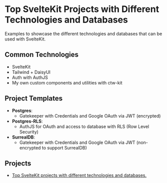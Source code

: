 # Top SvelteKit Projects with Different Technologies and Databases

Examples to showcase the different technologies and databases that can be used with SvelteKit.

## Common Technologies
- SvelteKit
- Tailwind + DaisyUI
- Auth with AuthJS
- My own custom components and utilities with ctw-kit

## Project Templates
- **Postgres**:
  - Gatekeeper with Credentials and Google OAuth via JWT (encrypted)
- **Postgres-RLS**:
  - AuthJS for OAuth and access to database with RLS (Row Level Security)
- **SurrealDB**:
  - Gatekeeper with Credentials and Google OAuth via JWT (non-encrypted to support SurrealDB)

## Projects

- [Top SvelteKit projects with different technologies and databases.](https://github.com/ctw008/top-sveltekit)